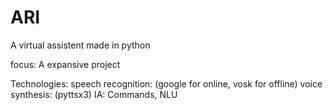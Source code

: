 # ARI
 A virtual assistent made in python

focus:
A expansive project

Technologies:
    speech recognition: (google for online, vosk for offline)
    voice synthesis: (pyttsx3)
    IA: Commands, NLU
    